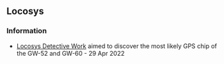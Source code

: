 ## Locosys

### Information

- [Locosys Detective Work](devices/locosys/detective.md) aimed to discover the most likely GPS chip of the GW-52 and GW-60 - 29 Apr 2022

